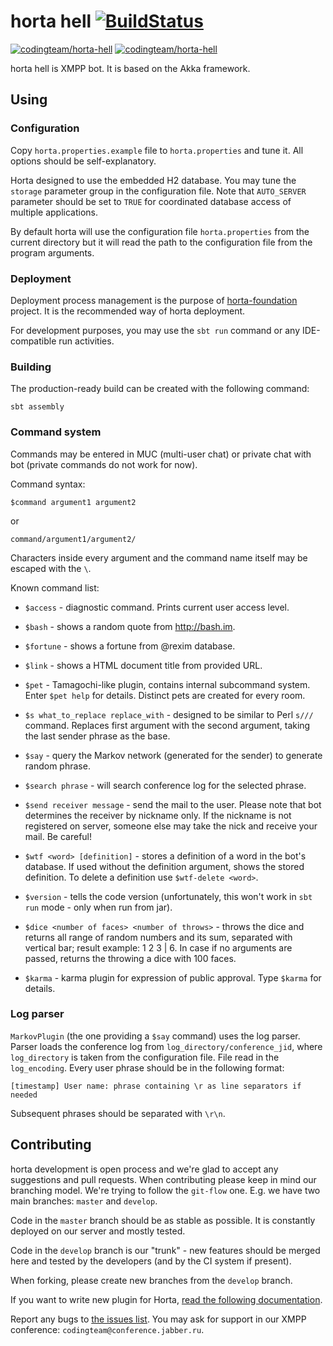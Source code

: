 horta hell [![BuildStatus](https://travis-ci.org/codingteam/horta-hell.png?branch=develop)](https://travis-ci.org/codingteam/horta-hell)
==========
[![codingteam/horta-hell](http://issuestats.com/github/codingteam/horta-hell/badge/pr?style=flat-square)](http://www.issuestats.com/github/codingteam/horta-hell) [![codingteam/horta-hell](http://issuestats.com/github/codingteam/horta-hell/badge/issue?style=flat-square)](http://www.issuestats.com/github/codingteam/horta-hell)

horta hell is XMPP bot. It is based on the Akka framework.

Using
-----

### Configuration

Copy `horta.properties.example` file to `horta.properties` and tune it. All options should be self-explanatory.

Horta designed to use the embedded H2 database. You may tune the `storage` parameter group in the configuration file.
Note that `AUTO_SERVER` parameter should be set to `TRUE` for coordinated database access of multiple applications.

By default horta will use the configuration file `horta.properties` from the current directory but it will read the path
to the configuration file from the program arguments.

### Deployment

Deployment process management is the purpose of [horta-foundation](https://github.com/codingteam/horta-foundation)
project. It is the recommended way of horta deployment.

For development purposes, you may use the `sbt run` command or any IDE-compatible run activities.

### Building

The production-ready build can be created with the following command:

    sbt assembly

### Command system

Commands may be entered in MUC (multi-user chat) or private chat with bot (private commands do not work for now).

Command syntax:

    $command argument1 argument2

or

    command/argument1/argument2/

Characters inside every argument and the command name itself may be escaped with the `\`.

Known command list:

* `$access` - diagnostic command. Prints current user access level.

* `$bash` - shows a random quote from http://bash.im.

* `$fortune` - shows a fortune from @rexim database.

* `$link` - shows a HTML document title from provided URL.

* `$pet` - Tamagochi-like plugin, contains internal subcommand system. Enter `$pet help` for details. Distinct pets are
created for every room.

* `$s what_to_replace replace_with` - designed to be similar to Perl `s///` command. Replaces first argument with the
second argument, taking the last sender phrase as the base.

* `$say` - query the Markov network (generated for the sender) to generate random phrase.

* `$search phrase` - will search conference log for the selected phrase.

* `$send receiver message` - send the mail to the user. Please note that bot determines the receiver by nickname only.
If the nickname is not registered on server, someone else may take the nick and receive your mail. Be careful!

* `$wtf <word> [definition]` - stores a definition of a word in the
  bot's database. If used without the definition argument, shows the
  stored definition. To delete a definition use `$wtf-delete <word>`.

* `$version` - tells the code version (unfortunately, this won't work in `sbt run` mode - only when run from jar).

* `$dice <number of faces> <number of throws>` - throws the dice and returns all range of random numbers and its sum, separated with vertical bar; result example: 1 2 3 | 6. In case if no arguments are passed, returns the throwing a dice with 100 faces.

* `$karma` - karma plugin for expression of public approval. Type `$karma` for details.

### Log parser

`MarkovPlugin` (the one providing a `$say` command) uses the log parser. Parser loads the conference log from
`log_directory/conference_jid`, where `log_directory` is taken from the configuration file. File read in the
`log_encoding`. Every user phrase should be in the following format:

    [timestamp] User name: phrase containing \r as line separators if needed

Subsequent phrases should be separated with `\r\n`.

Contributing
------------

horta development is open process and we're glad to accept any suggestions and pull requests. When contributing please
keep in mind our branching model. We're trying to follow the `git-flow` one. E.g. we have two main branches: `master`
and `develop`.

Code in the `master` branch should be as stable as possible. It is constantly deployed on our server and mostly tested.

Code in the `develop` branch is our "trunk" - new features should be merged here and tested by the developers (and by
the CI system if present).

When forking, please create new branches from the `develop` branch.

If you want to write new plugin for Horta, [read the following documentation](docs/How-to-write-a-plugin.md).

Report any bugs to [the issues list](https://github.com/codingteam/horta-hell/issues). You may ask for support in our
XMPP conference: `codingteam@conference.jabber.ru`.
